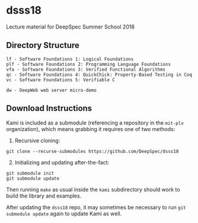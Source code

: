 # dsss18
Lecture material for DeepSpec Summer School 2018

## Directory Structure

    lf - Software Foundations 1: Logical Foundations
    plf - Software Foundations 2: Programming Language Foundations
    vfa - Software Foundations 3: Verified Functional Algorithms
    qc - Software Foundations 4: QuickChick: Property-Based Testing in Coq
    vc - Software Foundations 5: Verifiable C

    dw - DeepWeb web server micro-demo

## Download Instructions

Kami is included as a submodule (referencing a repository in the `mit-plv` organization), which means grabbing it requires one of two methods:

1. Recursive cloning:
```
git clone --recurse-submodules https://github.com/DeepSpec/dsss18
```
2. Initializing and updating after-the-fact:
```
git submodule init
git submodule update
```

Then running `make` as usual inside the `kami` subdirectory should work to build the library and examples.

After updating the `dsss18` repo, it may sometimes be necessary to run `git submodule update` again to update Kami as well.
